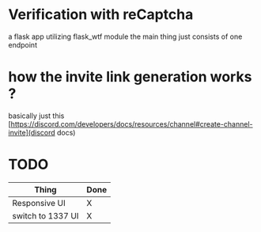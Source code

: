 # Verification with reCaptcha

a flask app utilizing flask_wtf module
the main thing just consists of one endpoint

# how the invite link generation works ?
basically just this [https://discord.com/developers/docs/resources/channel#create-channel-invite](discord docs)

# TODO
| Thing               | Done        |
| -----------         | ----------- |
| Responsive UI       | X           |
| switch to 1337 UI   | X           |